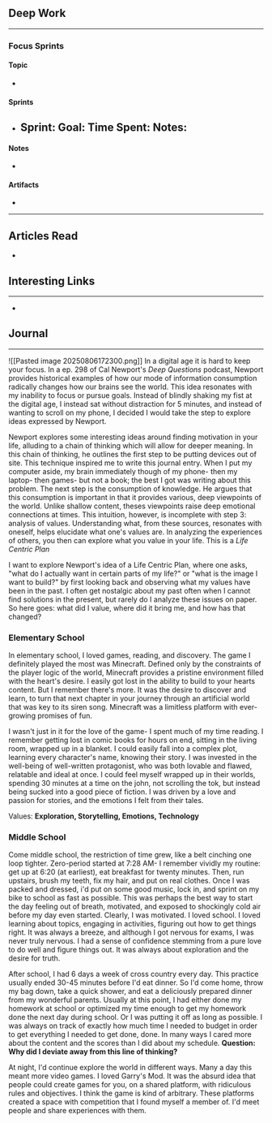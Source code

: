 ## Deep Work
___
### Focus Sprints
#### Topic
- 
#### Sprints
- Sprint: 
	Goal: 
	Time Spent: 
	Notes: 
	- 
#### Notes
- 
#### Artifacts
- 
___
## Articles Read
- 

## Interesting Links
___ 
- 

## Journal
___
![[Pasted image 20250806172300.png]]
In a digital age it is hard to keep your focus. In a ep. 298 of Cal Newport's *Deep Questions* podcast, Newport provides historical examples of how our mode of information consumption radically changes how our brains see the world. This idea resonates with my inability to focus or pursue goals. Instead of blindly shaking my fist at the digital age, I instead sat without distraction for 5 minutes, and instead of wanting to scroll on my phone, I decided I would take the step to explore ideas expressed by Newport.

Newport explores some interesting ideas around finding motivation in your life, alluding to a chain of thinking which will allow for deeper meaning. In this chain of thinking, he outlines the first step to be putting devices out of site. This technique inspired me to write this journal entry. When I put my computer aside, my brain immediately though of my phone- then my laptop- then games- but not a book; the best I got was writing about this problem. The next step is the consumption of knowledge. He argues that this consumption is important in that it provides various, deep viewpoints of the world. Unlike shallow content, theses viewpoints raise deep emotional connections at times. This intuition, however, is incomplete with step 3: analysis of values. Understanding what, from these sources, resonates with oneself, helps elucidate what one's values are. In analyzing the experiences of others, you then can explore what you value in your life. This is a *Life Centric Plan*

I want to explore Newport's idea of a Life Centric Plan, where one asks, "what do I actually want in certain parts of my life?" or "what is the image I want to build?" by first looking back and observing what my values have been in the past. I often get nostalgic about my past often when I cannot find solutions in the present, but rarely do I analyze these issues on paper. So here goes: what did I value, where did it bring me, and how has that changed?

### Elementary School
In elementary school, I loved games, reading, and discovery. The game I definitely played the most was Minecraft. Defined only by the constraints of the player logic of the world, Minecraft provides a pristine environment filled with the heart's desire. I easily got lost in the ability to build to your hearts content. But I remember there's more. It was the desire to discover and learn, to turn that next chapter in your journey through an artificial world that was key to its siren song. Minecraft was a limitless platform with ever-growing promises of fun. 

I wasn't just in it for the love of the game- I spent much of my time reading. I remember getting lost in comic books for hours on end, sitting in the living room, wrapped up in a blanket. I could easily fall into a complex plot, learning every character's name, knowing their story. I was invested in the well-being of well-written protagonist, who was both lovable and flawed, relatable and ideal at once. I could feel myself wrapped up in their worlds, spending 30 minutes at a time on the john, not scrolling the tok, but instead being sucked into a good piece of fiction. I was driven by a love and passion for stories, and the emotions I felt from their tales.

Values: **Exploration, Storytelling, Emotions, Technology**

### Middle School
Come middle school, the restriction of time grew, like a belt cinching one loop tighter. Zero-period started at 7:28 AM- I remember vividly my routine: get up at 6:20 (at earliest), eat breakfast for twenty minutes. Then, run upstairs, brush my teeth, fix my hair, and put on real clothes. Once I was packed and dressed, i'd put on some good music, lock in, and sprint on my bike to school as fast as possible. This was perhaps the best way to start the day feeling out of breath, motivated, and exposed to shockingly cold air before my day even started. Clearly, I was motivated. I loved school. I loved learning about topics, engaging in activities, figuring out how to get things right. It was always a breeze, and although I got nervous for exams, I was never truly nervous. I had a sense of confidence stemming from a pure love to do well and figure things out. It was always about exploration and the desire for truth. 

After school, I had 6 days a week of cross country every day. This practice usually ended 30-45 minutes before I'd eat dinner. So I'd come home, throw my bag down, take a quick shower, and eat a deliciously prepared dinner from my wonderful parents. Usually at this point, I had either done my homework at school or optimized my time enough to get my homework done the next day during school. Or I was putting it off as long as possible. I was always on track of exactly how much time I needed to budget in order to get everything I needed to get done, done. In many ways I cared more about the content and the scores than I did about my schedule. **Question: Why did I deviate away from this line of thinking?**

At night, I'd continue explore the world in different ways. Many a day this meant more video games. I loved Garry's Mod. It was the absurd idea that people could create games for you, on a shared platform, with ridiculous rules and objectives. I think the game is kind of arbitrary. These platforms created a space with competition that I found myself a member of. I'd meet people and share experiences with them.